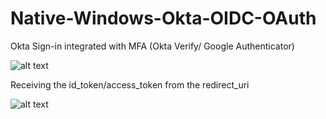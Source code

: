 Native-Windows-Okta-OIDC-OAuth
==============================

Okta Sign-in integrated with MFA (Okta Verify/ Google Authenticator) 

![alt text](https://user-images.githubusercontent.com/27521456/31230567-565e4546-a9dc-11e7-8a44-584416f76af2.png)

Receiving the id_token/access_token from the redirect_uri

![alt text](https://user-images.githubusercontent.com/27521456/31231101-ca0e47b0-a9dd-11e7-97fd-aeb9237da369.png)
